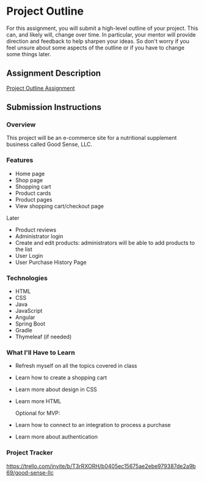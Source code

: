 # Project Outline
For this assignment, you will submit a high-level outline of your project. This can, and likely will, change over time. In particular, your mentor will provide direction and feedback to help sharpen your ideas. So don't worry if you feel unsure about some aspects of the outline or if you have to change some things later.

## Assignment Description
[Project Outline Assignment](https://education.launchcode.org/liftoff/modules/assignments/project-outline)

## Submission Instructions

### Overview
This project will be an e-commerce site for a nutritional supplement business called Good Sense, LLC. 
### Features
- Home page
- Shop page
- Shopping cart
- Product cards
- Product pages
- View shopping cart/checkout page
  
Later
- Product reviews
- Administrator login
- Create and edit products: administrators will be able to add products to the list
- User Login
- User Purchase History Page

### Technologies
- HTML
- CSS
- Java
- JavaScript
- Angular 
- Spring Boot
- Gradle
- Thymeleaf (if needed)
### What I'll Have to Learn
- Refresh myself on all the topics covered in class
- Learn how to create a shopping cart
- Learn more about design in CSS 
- Learn more HTML
  
  Optional for MVP: 
- Learn how to connect to an integration to process a purchase
- Learn more about authentication 

### Project Tracker
https://trello.com/invite/b/T3rRXORH/b0405ec15675ae2ebe979387de2a9b69/good-sense-llc
